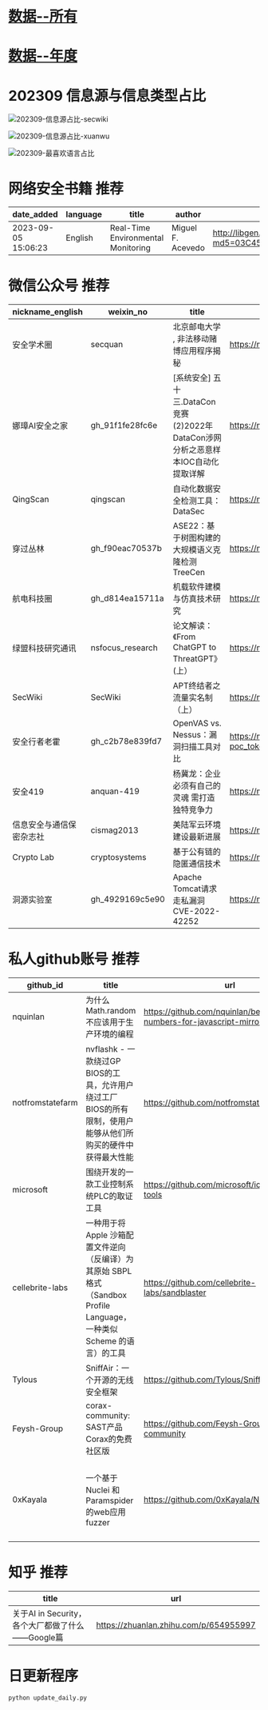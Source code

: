 # [数据--所有](README_20.md)
# [数据--年度](README_2023.md)
# 202309 信息源与信息类型占比
![202309-信息源占比-secwiki](data/img/domain/202309-信息源占比-secwiki.png)

![202309-信息源占比-xuanwu](data/img/domain/202309-信息源占比-xuanwu.png)





![202309-最喜欢语言占比](data/img/language/202309-最喜欢语言占比.png)

# 网络安全书籍 推荐
| date_added | language | title | author | link | size| 
| --- | --- | --- | --- | --- | ---| 
| 2023-09-05 15:06:23 | English | Real-Time Environmental Monitoring | Miguel F. Acevedo | http://libgen.rs/book/index.php?md5=03C4527483DFA81BBD090D30EDC2DF96 | 51 MB [PDF]| 


# 微信公众号 推荐
| nickname_english | weixin_no | title | url| 
| --- | --- | --- | ---| 
| 安全学术圈 | secquan | 北京邮电大学 , 非法移动赌博应用程序揭秘 | https://mp.weixin.qq.com/s/cinkcJfb6jejD61xosJnqw | 1| 
| 娜璋AI安全之家 | gh_91f1fe28fc6e | [系统安全] 五十三.DataCon竞赛 (2)2022年DataCon涉网分析之恶意样本IOC自动化提取详解 | https://mp.weixin.qq.com/s/f1ahob8H30EeAAgJ0R3pMg | 1| 
| QingScan | qingscan | 自动化数据安全检测工具：DataSec | https://mp.weixin.qq.com/s/LqKibMx_p39zv1vS4Gj2yg | 1| 
| 穿过丛林 | gh_f90eac70537b | ASE22：基于树图构建的大规模语义克隆检测TreeCen | https://mp.weixin.qq.com/s/kpPHM6A49lyILhViigUe3Q | 1| 
| 航电科技圈 | gh_d814ea15711a | 机载软件建模与仿真技术研究 | https://mp.weixin.qq.com/s/FISEufs4RIukqCSYxmgfBQ | 1| 
| 绿盟科技研究通讯 | nsfocus_research | 论文解读：《From ChatGPT to ThreatGPT》(上） | https://mp.weixin.qq.com/s/IzaQ2c7Y1_g9WNXol7NQnw | 1| 
| SecWiki | SecWiki | APT终结者之流量实名制（上） | https://mp.weixin.qq.com/s/L6B65rBCI67elNiUBtOgyw | 1| 
| 安全行者老霍 | gh_c2b78e839fd7 | OpenVAS vs. Nessus：漏洞扫描工具对比 | https://mp.weixin.qq.com/s/utlfmdDv14rNQ71Aykppxw?poc_token=HMdA9WSjMcE0m6Wftcwqqr9CZZt0xXMy75oj6Raj | 1| 
| 安全419 | anquan-419 | 杨冀龙：企业必须有自己的灵魂 需打造独特竞争力 | https://mp.weixin.qq.com/s/RpM7OZupYWijdvNDfR07WQ | 1| 
| 信息安全与通信保密杂志社 | cismag2013 | 美陆军云环境建设最新进展 | https://mp.weixin.qq.com/s/jmIK8RYD6iOLQ3j4gsqvCQ | 2| 
| Crypto Lab | cryptosystems | 基于公有链的隐匿通信技术 | https://mp.weixin.qq.com/s/So4uKfYypTGPd0gsRbGwZA | 1| 
| 洞源实验室 | gh_4929169c5e90 | Apache Tomcat请求走私漏洞 CVE-2022-42252 | https://mp.weixin.qq.com/s/IJ-MGRVJ0Ac3Iy57sY4xOg | 1| 


# 私人github账号 推荐
| github_id | title | url | p_url | p_profile | p_loc | p_company | p_repositories | p_projects | p_stars | p_followers | p_following | repo_lang | repo_star | repo_forks | 
| --- | --- | --- | --- | --- | --- | --- | --- | --- | --- | --- | --- | --- | --- | ---| 
| nquinlan | 为什么 Math.random 不应该用于生产环境的编程 | https://github.com/nquinlan/better-random-numbers-for-javascript-mirror | https://github.com/MLH | COO @MLH | Seattle, WA | Major League Hacking | 95 | 0 | 80 | 0 | 0 | JavaScript,Ruby | 0 | 0 | 1| 
| notfromstatefarm | nvflashk - 一款绕过GP BIOS的工具，允许用户绕过工厂BIOS的所有限制，使用户能够从他们所购买的硬件中获得最大性能 | https://github.com/notfromstatefarm/nvflashk | https://github.com/notfromstatefarm?tab=followers | beep beep | None | None | 11 | 0 | 8 | 0 | 0 | Go | 0 | 0 | 1| 
| microsoft | 围绕开发的一款工业控制系统PLC的取证工具 | https://github.com/microsoft/ics-forensics-tools | None | None | None | None | 0 | 0 | 0 | 0 | 0 | SCSS,TypeScript,Java,C#,JavaScript,C++,Python,PowerShell | 0 | 0 | 1| 
| cellebrite-labs | 一种用于将 Apple 沙箱配置文件逆向（反编译）为其原始 SBPL 格式（Sandbox Profile Language，一种类似 Scheme 的语言）的工具 | https://github.com/cellebrite-labs/sandblaster | None | None | None | None | 0 | 0 | 0 | 0 | 0 | Python,C | 0 | 0 | 1| 
| Tylous | SniffAir：一个开源的无线安全框架 | https://github.com/Tylous/SniffAir | https://github.com/Tylous?tab=followers |  | None | Optiv | 35 | 0 | 54 | 0 | 0 | Python,Go,C | 0 | 0 | 1| 
| Feysh-Group | corax-community: SAST产品Corax的免费社区版 | https://github.com/Feysh-Group/corax-community | None | None | None | None | 0 | 0 | 0 | 0 | 0 | Kotlin,Java | 0 | 0 | 1| 
| 0xKayala | 一个基于 Nuclei 和 Paramspider的web应用fuzzer | https://github.com/0xKayala/NucleiFuzzer | https://github.com/0xKayala?tab=followers | Certified Ethical Hacker , Penetration Tester , Bug Hunter , Security Researcher | Remote | Vatins | 113 | 0 | 395 | 0 | 0 | Shell | 0 | 0 | 1| 


# 知乎 推荐
| title | url| 
| --- | ---| 
| 关于AI in Security，各个大厂都做了什么——Google篇 | https://zhuanlan.zhihu.com/p/654955997| 



# 日更新程序
`python update_daily.py`